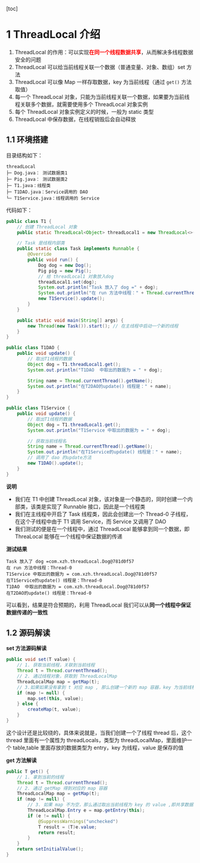 [toc]

# 1 ThreadLocal 介绍

1. ThreadLocal 的作用：可以实现<strong style="color:red">在同一个线程数据共享</strong>，从而解决多线程数据安全的问题
2. ThreadLocal 可以给当前线程关联一个数据（普通变量、对象、数组）set 方法
3. ThreadLocal 可以像 Map 一样存取数据，key 为当前线程（通过 `get()` 方法取值）
4. 每一个 ThreadLocal 对象，只能为当前线程关联一个数据，如果要为当前线程关联多个数据，就需要使用多个 ThreadLocal 对象实例
5. 每个 ThreadLocal 对象实例定义的时候，一般为 static 类型
6. ThreadLocal 中保存数据，在线程销毁后会自动释放



## 1.1 环境搭建

目录结构如下：

```
threadLocal        
├─ Dog.java： 测试数据类1        
├─ Pig.java： 测试数据类2
├─ T1.java：线程类        
├─ T1DAO.java：Service调用的 DAO      
└─ T1Service.java：线程调用的 Service  
```

代码如下：

```java
public class T1 {
    // 创建 ThreadLocal 对象
    public static ThreadLocal<Object> threadLocal1 = new ThreadLocal<>();

    // Task 是线程内部类
    public static class Task implements Runnable {
        @Override
        public void run() {
            Dog dog = new Dog();
            Pig pig = new Pig();
            // 给 threadLocal1 对象放入dog
            threadLocal1.set(dog);
            System.out.println("Task 放入了 dog =" + dog);
            System.out.println("在 run 方法中线程：" + Thread.currentThread().getName());
            new T1Service().update();
        }
    }

    public static void main(String[] args) {
        new Thread(new Task()).start(); // 在主线程中启动一个新的线程
    }
}
```

```java
public class T1DAO {
    public void update() {
        // 取出T1线程的数据
        Object dog = T1.threadLocal1.get();
        System.out.println("T1DAO  中取出的数据为 = " + dog);

        String name = Thread.currentThread().getName();
        System.out.println("在T2DAO的update() 线程是：" + name);
    }
}
```

```java
public class T1Service {
    public void update() {
        // 取出T1线程的数据
        Object dog = T1.threadLocal1.get();
        System.out.println("T1Service 中取出的数据为 = " + dog);

        // 获取当前线程名
        String name = Thread.currentThread().getName();
        System.out.println("在T1Service的update() 线程是：" + name);
        // 调用了 dao 的update方法
        new T1DAO().update();
    }
}
```

**说明**

- 我们在 T1 中创建 ThreadLocal 对象，该对象是一个静态的，同时创建一个内部类，该类是实现了 Runnable 接口，因此是一个线程类
- 我们在主线程中开启了 Task 线程类，因此会创建出一个 Thread-0 子线程，在这个子线程中由于 T1 调用 Service，而 Service 又调用了 DAO 
- 我们测试的便是在一个线程中，通过 ThreadLocal 能够拿到同一个数据，即 ThreaLocal 能够在一个线程中保证数据的传递



**测试结果**

```
Task 放入了 dog =com.xzh.threadLocal.Dog@781d0f57
在 run 方法中线程：Thread-0
T1Service 中取出的数据为 = com.xzh.threadLocal.Dog@781d0f57
在T1Service的update() 线程是：Thread-0
T1DAO  中取出的数据为 = com.xzh.threadLocal.Dog@781d0f57
在T2DAO的update() 线程是：Thread-0
```

可以看到，结果是符合预期的，利用 ThreadLocal 我们可以从**同一个线程中保证数据传递的一致性**



## 1.2 源码解读

**set 方法源码解读**

```java
public void set(T value) {
    // 1. 获取当前线程，关联到当前线程
    Thread t = Thread.currentThread();
    // 2. 通过线程对象，获取到 ThreadLocalMap
    ThreadLocalMap map = getMap(t);
    // 3.如果如果没有拿到 t 对应 map , 那么创建一个新的 map 容器，key 为当前线程，value 为要共享的数据；如果拿到对应的map,那么也是同样的道理，其中 this 指向的是当前线程，value 在此时会被替换
    if (map != null) {
        map.set(this, value);
    } else {
        createMap(t, value);
    }
}
```

这个设计还是比较绕的，具体来说就是，当我们创建一个了线程 thread 后，这个 thread 里面有一个属性为 threadLocals，类型为 threadLocalMap，里面维护一个 table,table 里面存放的数据类型为 entry，key 为线程，value 是保存的值



**get 方法解读**

```java
public T get() {
    // 1. 拿到当前的线程
    Thread t = Thread.currentThread();
    // 2. 通过 getMap 得到对应的 map 容器
    ThreadLocalMap map = getMap(t);
    if (map != null) {
        // 3. 如果 map 不为空，那么通过取出当前线程为 key 的 value ,即共享数据
        ThreadLocalMap.Entry e = map.getEntry(this);
        if (e != null) {
            @SuppressWarnings("unchecked")
            T result = (T)e.value;
            return result;
        }
    }
    return setInitialValue();
}
```


